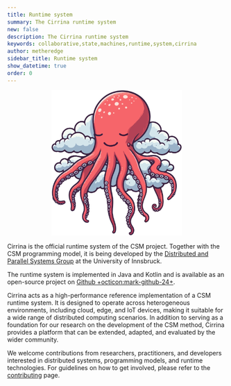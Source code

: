 ```yaml
---
title: Runtime system
summary: The Cirrina runtime system
new: false
description: The Cirrina runtime system
keywords: collaborative,state,machines,runtime,system,cirrina
author: metheredge
sidebar_title: Runtime system
show_datetime: true
order: 0
---
```


<center>
    <img src="../../assets/cirrina/cirrina.svg" width="300px" />
</center>

Cirrina is the official runtime system of the CSM project. Together with the CSM programming model, it is 
being developed by the [Distributed and Parallel Systems Group](https://dps.uibk.ac.at/) at the University of 
Innsbruck.  

The runtime system is implemented in Java and Kotlin and is available as an open-source project on [Github
+octicon:mark-github-24+](https://github.com/CollaborativeStateMachines/Cirrina).  

Cirrina acts as a high-performance reference implementation of a CSM runtime system. It is designed to operate
across heterogeneous environments, including cloud, edge, and IoT devices, making it suitable for a wide range
of distributed computing scenarios. In addition to serving as a foundation for our research on the development
of the CSM method, Cirrina provides a platform that can be extended, adapted, and evaluated by the wider 
community.  

We welcome contributions from researchers, practitioners, and developers interested in distributed systems, 
programming models, and runtime technologies. For guidelines on how to get involved, please refer to the 
[contributing](contributing.md) page.  
